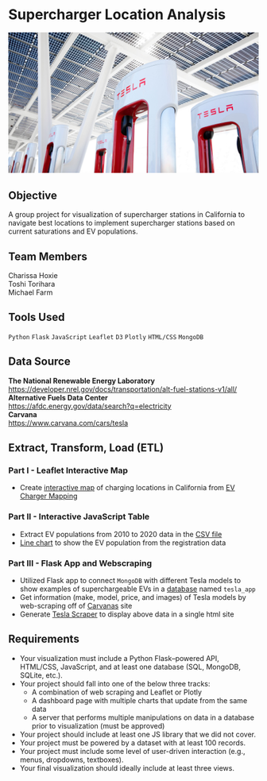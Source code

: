 # Supercharger Location Analysis
![Image](Part%20III/Images/supercharger_tesla.jfif)

## Objective
A group project for visualization of supercharger stations in California to navigate best locations to implement supercharger stations based on current saturations and EV populations.

## Team Members
Charissa Hoxie<br>
Toshi Torihara<br>
Michael Farm<br>

## Tools Used
`Python`
`Flask`
`JavaScript`
`Leaflet`
`D3`
`Plotly`
`HTML/CSS`
`MongoDB`

## Data Source
**The National Renewable Energy Laboratory**<br>
https://developer.nrel.gov/docs/transportation/alt-fuel-stations-v1/all/<br>
**Alternative Fuels Data Center**<br>
https://afdc.energy.gov/data/search?q=electricity<br>
**Carvana**<br>
https://www.carvana.com/cars/tesla<br>

## Extract, Transform, Load (ETL)
### Part I -  Leaflet Interactive Map
* Create [interactive map]() of charging locations in California from [EV Charger Mapping](https://developer.nrel.gov/docs/transportation/alt-fuel-stations-v1/all/)

### Part II - Interactive JavaScript Table
* Extract EV populations from 2010 to 2020 data in the [CSV file](https://github.com/sissa81/legendary-system/blob/main/choxie/Data/Zip_Pop_04-30-2021.csv)
* [Line chart](https://github.com/sissa81/legendary-system/blob/main/choxie/Data/linechart.png) to show the EV population from the registration data

### Part III - Flask App and Webscraping
* Utilized Flask app to connect `MongoDB` with different Tesla models to show examples of superchargeable EVs in a [database](https://github.com/sissa81/legendary-system/tree/main/Part%20III/Images/mongodb_tesla.png) named `tesla_app` 
* Get information (make, model, price, and images) of Tesla models by web-scraping off of [Carvanas](https://www.carvana.com/cars/tesla) site
* Generate [Tesla Scraper](https://github.com/sissa81/legendary-system/tree/main/Part%20III/Images/tesla_scraper.png) to display above data in a single html site

## Requirements
* Your visualization must include a Python Flask–powered API, HTML/CSS, JavaScript, and at least one database (SQL, MongoDB, SQLite, etc.). 
* Your project should fall into one of the below three tracks: 
    * A combination of web scraping and Leaflet or Plotly 
    * A dashboard page with multiple charts that update from the same data 
    * A server that performs multiple manipulations on data in a database prior to visualization (must be approved) 
* Your project should include at least one JS library that we did not cover. 
* Your project must be powered by a dataset with at least 100 records. 
* Your project must include some level of user-driven interaction (e.g., menus, dropdowns, textboxes). 
* Your final visualization should ideally include at least three views.

